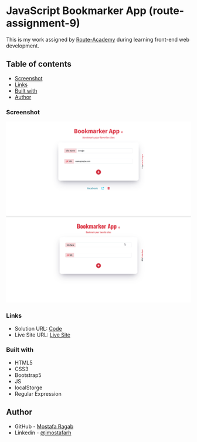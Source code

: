 # JavaScript Bookmarker App (route-assignment-9)

This is my work assigned by [Route-Academy](https://www.linkedin.com/company/routeacademy/mycompany/) during learning front-end web development.

## Table of contents

- [Screenshot](#screenshot)
- [Links](#links)
- [Built with](#built-with)
- [Author](#author)

### Screenshot

![](./images/Screenshot.png)
![](./images/moscreen.gif)

### Links

- Solution URL: [Code](https://github.com/IMostafaR/JS-Bookmarker-App)
- Live Site URL: [Live Site](https://imostafar.github.io/JS-Bookmarker-App/)

### Built with

- HTML5
- CSS3
- Bootstrap5
- JS
- localStorge
- Regular Expression

## Author

- GitHub - [Mostafa Ragab](https://github.com/IMostafaR)
- Linkedin - [@imostafarh](https://www.linkedin.com/in/imostafarh/)
